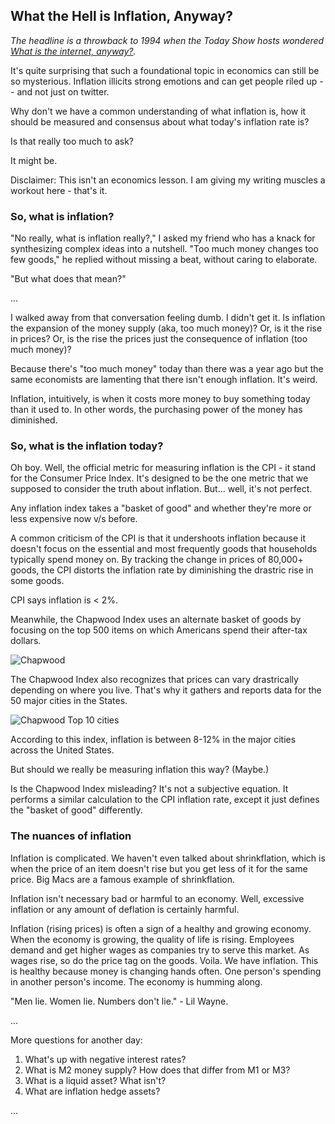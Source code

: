 ## What the Hell is Inflation, Anyway?

*The headline is a throwback to 1994 when the Today Show hosts wondered [What is the internet, anyway?](https://www.youtube.com/watch?v=95-yZ-31j9A).*

It's quite surprising that such a foundational topic in economics can still be so mysterious. Inflation illicits strong emotions and can get people riled up -- and not just on twitter.

Why don't we have a common understanding of what inflation is, how it should be measured and consensus about what today's inflation rate is?

Is that really too much to ask?

It might be.

Disclaimer: This isn't an economics lesson. I am giving my writing muscles a workout here - that's it.

### So, what is inflation?
"No really, what is inflation really?," I asked my friend who has a knack for synthesizing complex ideas into a nutshell. "Too much money changes too few goods," he replied without missing a beat, without caring to elaborate.

"But what does that mean?"

...

I walked away from that conversation feeling dumb. I didn't get it. Is inflation the expansion of the money supply (aka, too much money)? Or, is it the rise in prices? Or, is the rise the prices just the consequence of inflation (too much money)?

Because there's "too much money" today than there was a year ago but the same economists are lamenting that there isn't enough inflation. It's weird.

Inflation, intuitively, is when it costs more money to buy something today than it used to. In other words, the purchasing power of the money has diminished.

### So, what is the inflation today?

Oh boy. Well, the official metric for measuring inflation is the CPI - it stand for the Consumer Price Index. It's designed to be the one metric that we supposed to consider the truth about inflation. But... well, it's not perfect.

Any inflation index takes a "basket of good" and whether they're more or less expensive now v/s before.

A common criticism of the CPI is that it undershoots inflation because it doesn't focus on the essential and most frequently goods that households typically spend money on. By tracking the change in prices of 80,000+ goods, the CPI distorts the inflation rate by diminishing the drastric rise in some goods.

CPI says inflation is < 2%. 

Meanwhile, the Chapwood Index uses an alternate basket of goods by focusing on the top 500 items on which Americans spend their after-tax dollars.

![Chapwood](https://i.imgur.com/x2rVUyX.png)

The Chapwood Index also recognizes that prices can vary drastrically depending on where you live. That's why it gathers and reports data for the 50 major cities in the States. 

![Chapwood Top 10 cities](https://i.imgur.com/kjEuHSG.png)

According to this index, inflation is between 8-12% in the major cities across the United States.

But should we really be measuring inflation this way? (Maybe.) 

Is the Chapwood Index misleading? It's not a subjective equation. It performs a similar calculation to the CPI inflation rate, except it just defines the "basket of good" differently. 


### The nuances of inflation 
Inflation is complicated. We haven't even talked about shrinkflation, which is when the price of an item doesn't rise but you get less of it for the same price.  Big Macs are a famous example of shrinkflation.

Inflation isn't necessary bad or harmful to an economy. Well, excessive inflation or any amount of deflation is certainly harmful.

Inflation (rising prices) is often a sign of a healthy and growing economy. When the economy is growing, the quality of life is rising. Employees demand and get higher wages as companies try to serve this market. As wages rise, so do the price tag on the goods. Voila. We have inflation. This is healthy because money is changing hands often. One person's spending in another person's income. The economy is humming along.

"Men lie. Women lie. Numbers don't lie." - Lil Wayne.

...

More questions for another day:
1. What's up with negative interest rates?
2. What is M2 money supply? How does that differ from M1 or M3?
3. What is a liquid asset? What isn't?
4. What are inflation hedge assets? 

...
